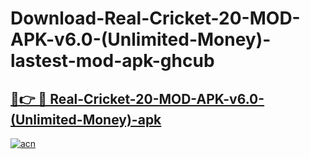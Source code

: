 # Download-Real-Cricket-20-MOD-APK-v6.0-(Unlimited-Money)-lastest-mod-apk-ghcub

<h2><a href="https://apkcomod.com?title=Real-Cricket-20-MOD-APK-v6.0-(Unlimited-Money)">🔗👉 🔴 Real-Cricket-20-MOD-APK-v6.0-(Unlimited-Money)-apk </a></h2>

[![acn](https://github.com/user-attachments/assets/0f9c940e-d8b0-45ae-aac7-cd30a18b3e1c)](https://apkcomod.com?title=Real-Cricket-20-MOD-APK-v6.0-(Unlimited-Money))
